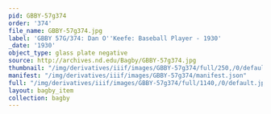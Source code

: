 ```yaml
---
pid: GBBY-57g374
order: '374'
file_name: GBBY-57g374.jpg
label: 'GBBY 57G/374: Dan O''Keefe: Baseball Player - 1930'
_date: '1930'
object_type: glass plate negative
source: http://archives.nd.edu/Bagby/GBBY-57g374.jpg
thumbnail: "/img/derivatives/iiif/images/GBBY-57g374/full/250,/0/default.jpg"
manifest: "/img/derivatives/iiif/images/GBBY-57g374/manifest.json"
full: "/img/derivatives/iiif/images/GBBY-57g374/full/1140,/0/default.jpg"
layout: bagby_item
collection: bagby
---
```

